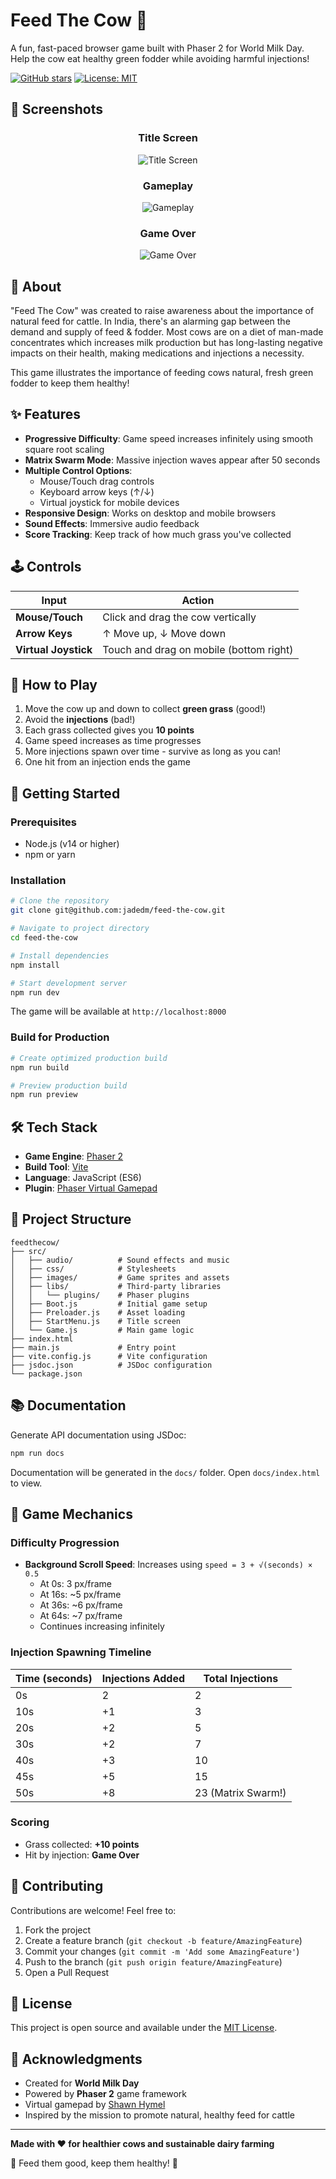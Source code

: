 # Feed The Cow 🐄

A fun, fast-paced browser game built with Phaser 2 for World Milk Day. Help the cow eat healthy green fodder while avoiding harmful injections!

[![GitHub stars](https://img.shields.io/github/stars/jadedm/feed-the-cow?style=social)](https://github.com/jadedm/feed-the-cow)
[![License: MIT](https://img.shields.io/badge/License-MIT-yellow.svg)](https://opensource.org/licenses/MIT)

## 📸 Screenshots

<div align="center">

### Title Screen
![Title Screen](screenshots/feed-the-cow-3.png)

### Gameplay
![Gameplay](screenshots/feed-the-cow-2.png)

### Game Over
![Game Over](screenshots/feed-the-cow-1.png)

</div>

## 📖 About

"Feed The Cow" was created to raise awareness about the importance of natural feed for cattle. In India, there's an alarming gap between the demand and supply of feed & fodder. Most cows are on a diet of man-made concentrates which increases milk production but has long-lasting negative impacts on their health, making medications and injections a necessity.

This game illustrates the importance of feeding cows natural, fresh green fodder to keep them healthy!

## ✨ Features

- **Progressive Difficulty**: Game speed increases infinitely using smooth square root scaling
- **Matrix Swarm Mode**: Massive injection waves appear after 50 seconds
- **Multiple Control Options**:
  - Mouse/Touch drag controls
  - Keyboard arrow keys (↑/↓)
  - Virtual joystick for mobile devices
- **Responsive Design**: Works on desktop and mobile browsers
- **Sound Effects**: Immersive audio feedback
- **Score Tracking**: Keep track of how much grass you've collected

## 🕹️ Controls

| Input                | Action                                  |
| -------------------- | --------------------------------------- |
| **Mouse/Touch**      | Click and drag the cow vertically       |
| **Arrow Keys**       | ↑ Move up, ↓ Move down                  |
| **Virtual Joystick** | Touch and drag on mobile (bottom right) |

## 🎯 How to Play

1. Move the cow up and down to collect **green grass** (good!)
2. Avoid the **injections** (bad!)
3. Each grass collected gives you **10 points**
4. Game speed increases as time progresses
5. More injections spawn over time - survive as long as you can!
6. One hit from an injection ends the game

## 🚀 Getting Started

### Prerequisites

- Node.js (v14 or higher)
- npm or yarn

### Installation

```bash
# Clone the repository
git clone git@github.com:jadedm/feed-the-cow.git

# Navigate to project directory
cd feed-the-cow

# Install dependencies
npm install

# Start development server
npm run dev
```

The game will be available at `http://localhost:8000`

### Build for Production

```bash
# Create optimized production build
npm run build

# Preview production build
npm run preview
```

## 🛠️ Tech Stack

- **Game Engine**: [Phaser 2](https://phaser.io/)
- **Build Tool**: [Vite](https://vitejs.dev/)
- **Language**: JavaScript (ES6)
- **Plugin**: [Phaser Virtual Gamepad](https://github.com/ShawnHymel/phaser-plugin-virtual-gamepad)

## 📂 Project Structure

```
feedthecow/
├── src/
│   ├── audio/          # Sound effects and music
│   ├── css/            # Stylesheets
│   ├── images/         # Game sprites and assets
│   ├── libs/           # Third-party libraries
│   │   └── plugins/    # Phaser plugins
│   ├── Boot.js         # Initial game setup
│   ├── Preloader.js    # Asset loading
│   ├── StartMenu.js    # Title screen
│   └── Game.js         # Main game logic
├── index.html
├── main.js             # Entry point
├── vite.config.js      # Vite configuration
├── jsdoc.json          # JSDoc configuration
└── package.json
```

## 📚 Documentation

Generate API documentation using JSDoc:

```bash
npm run docs
```

Documentation will be generated in the `docs/` folder. Open `docs/index.html` to view.

## 🎨 Game Mechanics

### Difficulty Progression

- **Background Scroll Speed**: Increases using `speed = 3 + √(seconds) × 0.5`
  - At 0s: 3 px/frame
  - At 16s: ~5 px/frame
  - At 36s: ~6 px/frame
  - At 64s: ~7 px/frame
  - Continues increasing infinitely

### Injection Spawning Timeline

| Time (seconds) | Injections Added | Total Injections   |
| -------------- | ---------------- | ------------------ |
| 0s             | 2                | 2                  |
| 10s            | +1               | 3                  |
| 20s            | +2               | 5                  |
| 30s            | +2               | 7                  |
| 40s            | +3               | 10                 |
| 45s            | +5               | 15                 |
| 50s            | +8               | 23 (Matrix Swarm!) |

### Scoring

- Grass collected: **+10 points**
- Hit by injection: **Game Over**

## 🤝 Contributing

Contributions are welcome! Feel free to:

1. Fork the project
2. Create a feature branch (`git checkout -b feature/AmazingFeature`)
3. Commit your changes (`git commit -m 'Add some AmazingFeature'`)
4. Push to the branch (`git push origin feature/AmazingFeature`)
5. Open a Pull Request

## 📜 License

This project is open source and available under the [MIT License](LICENSE).

## 🙏 Acknowledgments

- Created for **World Milk Day**
- Powered by **Phaser 2** game framework
- Virtual gamepad by [Shawn Hymel](https://github.com/ShawnHymel/phaser-plugin-virtual-gamepad)
- Inspired by the mission to promote natural, healthy feed for cattle

---

**Made with ❤️ for healthier cows and sustainable dairy farming**

🌾 Feed them good, keep them healthy! 🐄
